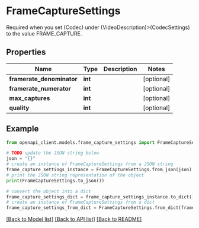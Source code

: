 # FrameCaptureSettings

Required when you set (Codec) under (VideoDescription)>(CodecSettings) to the value FRAME_CAPTURE.

## Properties

Name | Type | Description | Notes
------------ | ------------- | ------------- | -------------
**framerate_denominator** | **int** |  | [optional] 
**framerate_numerator** | **int** |  | [optional] 
**max_captures** | **int** |  | [optional] 
**quality** | **int** |  | [optional] 

## Example

```python
from openapi_client.models.frame_capture_settings import FrameCaptureSettings

# TODO update the JSON string below
json = "{}"
# create an instance of FrameCaptureSettings from a JSON string
frame_capture_settings_instance = FrameCaptureSettings.from_json(json)
# print the JSON string representation of the object
print(FrameCaptureSettings.to_json())

# convert the object into a dict
frame_capture_settings_dict = frame_capture_settings_instance.to_dict()
# create an instance of FrameCaptureSettings from a dict
frame_capture_settings_from_dict = FrameCaptureSettings.from_dict(frame_capture_settings_dict)
```
[[Back to Model list]](../README.md#documentation-for-models) [[Back to API list]](../README.md#documentation-for-api-endpoints) [[Back to README]](../README.md)


